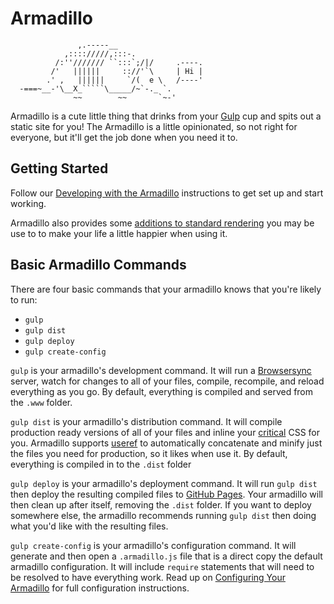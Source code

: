 # Armadillo

```
               ,.-----__
            ,:::://///,:::-.
          /:''/////// ``:::`;/|/     .----.
         /'   ||||||     :://'`\     | Hi |
        .' ,   ||||||     `/(  e \   /----'
  -===~__-'\__X_`````\_____/~`-._ `.
              ~~        ~~       `~-'
```

Armadillo is a cute little thing that drinks from your [Gulp](http://gulpjs.com/) cup and spits out a static site for you! The Armadillo is a little opinionated, so not right for everyone, but it'll get the job done when you need it to.

## Getting Started

Follow our [Developing with the Armadillo](https://github.com/Snugug/gulp-armadillo/wiki/Developing-with-the-Armadillo) instructions to get set up and start working.

Armadillo also provides some [additions to standard rendering](https://github.com/Snugug/gulp-armadillo/wiki/Armadillo-Additions) you may be use to to make your life a little happier when using it.

## Basic Armadillo Commands

There are four basic commands that your armadillo knows that you're likely to run:

* `gulp`
* `gulp dist`
* `gulp deploy`
* `gulp create-config`

`gulp` is your armadillo's development command. It will run a [Browsersync](https://www.browsersync.io/) server, watch for changes to all of your files, compile, recompile, and reload everything as you go. By default, everything is compiled and served from the `.www` folder.

`gulp dist` is your armadillo's distribution command. It will compile production ready versions of all of your files and inline your [critical](https://www.npmjs.com/package/critical) CSS for you. Armadillo supports [useref](https://www.npmjs.com/package/useref) to automatically concatenate and minify just the files you need for production, so it likes when use it. By default, everything is compiled in to the `.dist` folder

`gulp deploy` is your armadillo's deployment command. It will run `gulp dist` then deploy the resulting compiled files to [GitHub Pages](https://pages.github.com/). Your armadillo will then clean up after itself, removing the `.dist` folder. If you want to deploy somewhere else, the armadillo recommends running `gulp dist` then doing what you'd like with the resulting files.

`gulp create-config` is your armadillo's configuration command. It will generate and then open a `.armadillo.js` file that is a direct copy the default armadillo configuration. It will include `require` statements that will need to be resolved to have everything work. Read up on [Configuring Your Armadillo](https://github.com/Snugug/gulp-armadillo/wiki/Configuring-Your-Armadillo) for full configuration instructions.